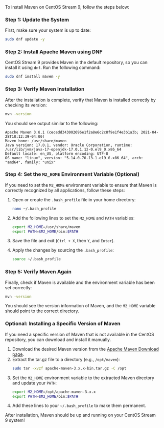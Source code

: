 To install Maven on CentOS Stream 9, follow the steps below:

### **Step 1: Update the System**
First, make sure your system is up to date:
```bash
sudo dnf update -y
```

### **Step 2: Install Apache Maven using DNF**
CentOS Stream 9 provides Maven in the default repository, so you can install it using `dnf`. Run the following command:
```bash
sudo dnf install maven -y
```

### **Step 3: Verify Maven Installation**
After the installation is complete, verify that Maven is installed correctly by checking its version:
```bash
mvn -version
```

You should see output similar to the following:
```
Apache Maven 3.8.1 (cecedd343002696e1f2a8e6c2c8f9e1f4e3b1a3b; 2021-04-28T10:12:39-04:00)
Maven home: /usr/share/maven
Java version: 17.0.1, vendor: Oracle Corporation, runtime: /usr/lib/jvm/java-17-openjdk-17.0.1.12-0.el9_0.x86_64
Default locale: en_US, platform encoding: UTF-8
OS name: "linux", version: "5.14.0-70.13.1.el9_0.x86_64", arch: "amd64", family: "unix"
```

### **Step 4: Set the `M2_HOME` Environment Variable (Optional)**
If you need to set the `M2_HOME` environment variable to ensure that Maven is correctly recognized by all applications, follow these steps:

1. Open or create the `.bash_profile` file in your home directory:
   ```bash
   nano ~/.bash_profile
   ```

2. Add the following lines to set the `M2_HOME` and `PATH` variables:
   ```bash
   export M2_HOME=/usr/share/maven
   export PATH=$M2_HOME/bin:$PATH
   ```

3. Save the file and exit (`Ctrl + X`, then `Y`, and `Enter`).

4. Apply the changes by sourcing the `.bash_profile`:
   ```bash
   source ~/.bash_profile
   ```

### **Step 5: Verify Maven Again**
Finally, check if Maven is available and the environment variable has been set correctly:
```bash
mvn -version
```

You should see the version information of Maven, and the `M2_HOME` variable should point to the correct directory.

### **Optional: Installing a Specific Version of Maven**
If you need a specific version of Maven that is not available in the CentOS repository, you can download and install it manually.

1. Download the desired Maven version from the [Apache Maven Download page](https://maven.apache.org/download.cgi).
2. Extract the tar.gz file to a directory (e.g., `/opt/maven`):
   ```bash
   sudo tar -xvzf apache-maven-3.x.x-bin.tar.gz -C /opt
   ```
3. Set the `M2_HOME` environment variable to the extracted Maven directory and update your `PATH`:
   ```bash
   export M2_HOME=/opt/apache-maven-3.x.x
   export PATH=$M2_HOME/bin:$PATH
   ```
4. Add these lines to your `~/.bash_profile` to make them permanent.
   
After installation, Maven should be up and running on your CentOS Stream 9 system!
